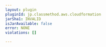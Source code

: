 ```yaml
---
layout: plugin
pluginId: jp.classmethod.aws.cloudformation
jarSha1: INVALID
isJarAvailable: false
error: NONE
violations: []

---
```

